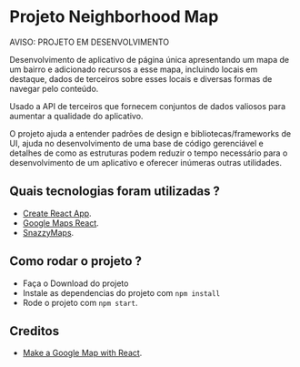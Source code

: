 # Projeto Neighborhood Map

AVISO: PROJETO EM DESENVOLVIMENTO

Desenvolvimento de aplicativo de página única apresentando um mapa de um bairro e adicionado recursos a esse mapa, incluindo locais em destaque, dados de terceiros sobre esses locais e diversas formas de navegar pelo conteúdo.

Usado a API de terceiros que fornecem conjuntos de dados valiosos para aumentar a qualidade do aplicativo.

O projeto ajuda a entender padrões de design e bibliotecas/frameworks de UI, ajuda no desenvolvimento de uma base de código gerenciável e detalhes de como as estruturas podem reduzir o tempo necessário para o desenvolvimento de um aplicativo e oferecer inúmeras outras utilidades.

## Quais tecnologias foram utilizadas ?

* [Create React App](https://github.com/facebookincubator/create-react-app).
* [Google Maps React](https://www.npmjs.com/package/google-maps-react).
* [SnazzyMaps](https://snazzymaps.com/style/14889/flat-pale).

## Como rodar o projeto ?

* Faça o Download do projeto
* Instale as dependencias do projeto com `npm install` 
* Rode o projeto com `npm start`.

## Creditos

* [Make a Google Map with React](https://www.youtube.com/watch?v=LRptz31H0vI).
